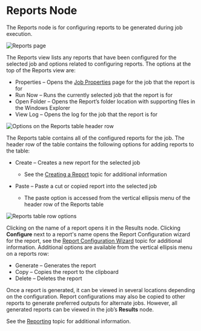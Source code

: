 # Reports Node

The Reports node is for configuring reports to be generated during job execution.

![Reports page](/img/product_docs/accessanalyzer/admin/report/reports.webp)

The Reports view lists any reports that have been configured for the selected job and options
related to configuring reports. The options at the top of the Reports view are:

- Properties – Opens the [Job Properties](/docs/accessanalyzer/12.0/administration/jobs/job/properties/overview.md) page for the job that the
  report is for
- Run Now – Runs the currently selected job that the report is for
- Open Folder – Opens the Report’s folder location with supporting files in the Windows Explorer
- View Log – Opens the log for the job that the report is for

![Options on the Reports table header row](/img/product_docs/accessanalyzer/admin/jobs/job/configure/reportstableheaderoptions.webp)

The Reports table contains all of the configured reports for the job. The header row of the table
contains the following options for adding reports to the table:

- Create – Creates a new report for the selected job

  - See the [Creating a Report](/docs/accessanalyzer/12.0/administration/reporting/create.md) topic for additional information

- Paste – Paste a cut or copied report into the selected job

  - The paste option is accessed from the vertical ellipsis menu of the header row of the Reports
    table

![Reports table row options](/img/product_docs/accessanalyzer/admin/jobs/job/configure/reportstablerowoptions.webp)

Clicking on the name of a report opens it in the Results node. Clicking **Configure** next to a
report's name opens the Report Configuration wizard for the report, see the
[Report Configuration Wizard](/docs/accessanalyzer/12.0/administration/reporting/wizard/overview.md) topic for additional information.
Additional options are available from the vertical ellipsis menu on a reports row:

- Generate – Generates the report
- Copy – Copies the report to the clipboard
- Delete – Deletes the report

Once a report is generated, it can be viewed in several locations depending on the configuration.
Report configurations may also be copied to other reports to generate preferred outputs for
alternate jobs. However, all generated reports can be viewed in the job’s **Results** node.

See the [Reporting](/docs/accessanalyzer/12.0/administration/reporting/overview.md) topic for additional information.
